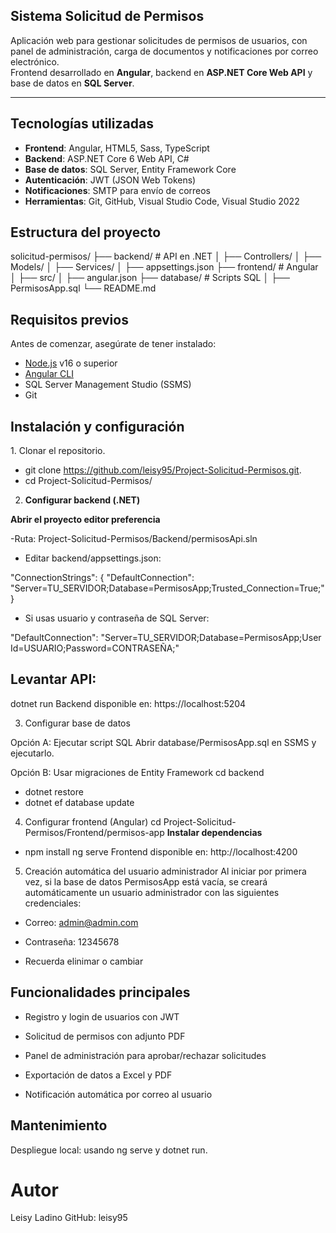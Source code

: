 ## Sistema Solicitud de Permisos 

Aplicación web para gestionar solicitudes de permisos de usuarios, con panel de administración, carga de documentos y notificaciones por correo electrónico.  
Frontend desarrollado en **Angular**, backend en **ASP.NET Core Web API** y base de datos en **SQL Server**.

---

## Tecnologías utilizadas
- **Frontend**: Angular, HTML5, Sass, TypeScript
- **Backend**: ASP.NET Core 6 Web API, C#
- **Base de datos**: SQL Server, Entity Framework Core
- **Autenticación**: JWT (JSON Web Tokens)
- **Notificaciones**: SMTP para envío de correos
- **Herramientas**: Git, GitHub, Visual Studio Code, Visual Studio 2022


## Estructura del proyecto
solicitud-permisos/
├── backend/ # API en .NET
│ ├── Controllers/
│ ├── Models/
│ ├── Services/
│ ├── appsettings.json
├── frontend/ # Angular
│ ├── src/
│ ├── angular.json
├── database/ # Scripts SQL
│ ├── PermisosApp.sql
└── README.md

## Requisitos previos
Antes de comenzar, asegúrate de tener instalado:
- [Node.js](https://nodejs.org/) v16 o superior
- [Angular CLI](https://angular.io/cli)
- SQL Server Management Studio (SSMS)
- Git

## Instalación y configuración
1️. Clonar el repositorio.

- git clone https://github.com/leisy95/Project-Solicitud-Permisos.git.
- cd Project-Solicitud-Permisos/
  
2. **Configurar backend (.NET)**

**Abrir el proyecto editor preferencia**

-Ruta:  Project-Solicitud-Permisos/Backend/permisosApi.sln
- Editar backend/appsettings.json:

"ConnectionStrings": {
  "DefaultConnection": "Server=TU_SERVIDOR;Database=PermisosApp;Trusted_Connection=True;"
}

- Si usas usuario y contraseña de SQL Server:

"DefaultConnection": "Server=TU_SERVIDOR;Database=PermisosApp;User Id=USUARIO;Password=CONTRASEÑA;"

## Levantar API:
dotnet run
Backend disponible en: https://localhost:5204

3. Configurar base de datos

Opción A: Ejecutar script SQL
Abrir database/PermisosApp.sql en SSMS y ejecutarlo.

Opción B: Usar migraciones de Entity Framework
cd backend
- dotnet restore
- dotnet ef database update

4. Configurar frontend (Angular)
cd Project-Solicitud-Permisos/Frontend/permisos-app
**Instalar dependencias**
 - npm install
ng serve
Frontend disponible en: http://localhost:4200

5. Creación automática del usuario administrador
Al iniciar por primera vez, si la base de datos PermisosApp está vacía, se creará automáticamente un usuario administrador con las siguientes credenciales:

- Correo: admin@admin.com
  
- Contraseña: 12345678

- Recuerda elinimar o cambiar 

## Funcionalidades principales

- Registro y login de usuarios con JWT

- Solicitud de permisos con adjunto PDF

- Panel de administración para aprobar/rechazar solicitudes

- Exportación de datos a Excel y PDF

- Notificación automática por correo al usuario

## Mantenimiento
Despliegue local: usando ng serve y dotnet run.


# Autor
Leisy Ladino
GitHub: leisy95

